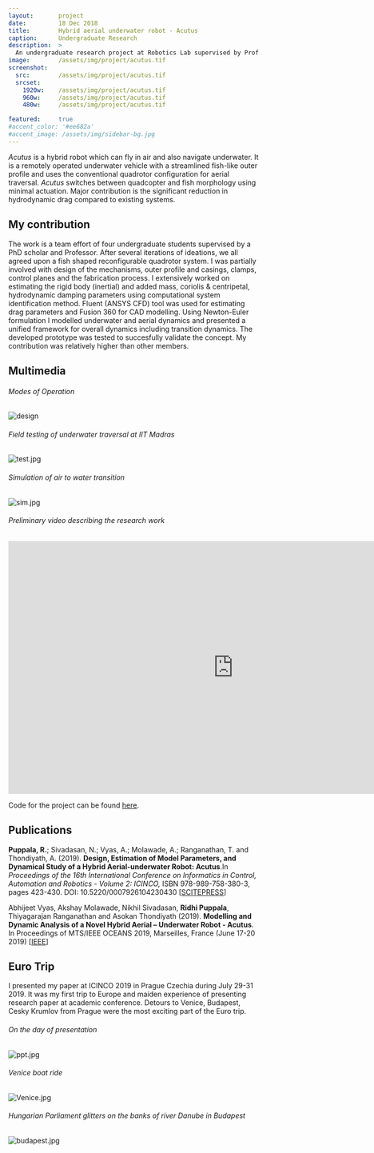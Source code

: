 ```yaml
---
layout:       project
date:         18 Dec 2018
title:        Hybrid aerial underwater robot - Acutus
caption:      Undergraduate Research
description:  >
  An undergraduate research project at Robotics Lab supervised by Prof. Asokan Thondiyath at IIT Madras
image:        /assets/img/project/acutus.tif
screenshot:
  src:        /assets/img/project/acutus.tif
  srcset:
    1920w:    /assets/img/project/acutus.tif
    960w:     /assets/img/project/acutus.tif
    480w:     /assets/img/project/acutus.tif

featured:     true
#accent_color: '#ee682a'
#accent_image: /assets/img/sidebar-bg.jpg
---
```


*Acutus* is a hybrid robot which can fly in air and also navigate underwater. It is a remotely operated underwater vehicle with a streamlined fish-like outer profile and uses the conventional quadrotor configuration for aerial traversal. *Acutus* switches between quadcopter and fish morphology using minimal actuation. Major contribution is the significant reduction in hydrodynamic drag compared to existing systems.

## My contribution

The work is a team effort of four undergraduate students supervised by a PhD scholar and Professor. After several iterations of ideations, we all agreed upon a fish shaped reconfigurable quadrotor system. I was partially involved with design of the mechanisms, outer profile and casings, clamps, control planes and the fabrication process. I extensively worked on estimating the rigid body (inertial) and added mass, coriolis & centripetal, hydrodynamic damping parameters using computational system identification method. Fluent (ANSYS CFD) tool was used for estimating drag parameters and Fusion 360 for CAD modelling. Using Newton-Euler formulation I modelled underwater and aerial dynamics and presented a unified framework for overall dynamics including transition dynamics. The developed prototype was tested to succesfully validate the concept. My contribution was relatively higher than other members.

## Multimedia

###### Modes of Operation

![design](modes.png)

###### Field testing of underwater traversal at IIT Madras

![test.jpg](test.jpg)

###### Simulation of air to water transition

![sim.jpg](sim.jpg)

###### Preliminary video describing the research work

<div>
<iframe width="900" height="506" src="https://www.youtube.com/embed/SPxAbyNa55g" frameborder="0" allow="accelerometer; autoplay; encrypted-media; gyroscope; picture-in-picture" allowfullscreen></iframe>
</div>

Code for the project can be found [here](https://github.com/ridhipuppala/Acutus).

## Publications

**Puppala, R.**; Sivadasan, N.; Vyas, A.; Molawade, A.; Ranganathan, T. and Thondiyath, A. (2019). **Design, Estimation of Model Parameters, and Dynamical Study of a Hybrid Aerial-underwater Robot: Acutus**.In *Proceedings of the 16th International Conference on Informatics in Control, Automation and Robotics - Volume 2: ICINCO,* ISBN 978-989-758-380-3, pages 423-430. DOI: 10.5220/0007926104230430 [[SCITEPRESS](https://www.scitepress.org/PublicationsDetail.aspx?ID=Ip/KMp55lqw=&t=1)]

Abhijeet Vyas, Akshay Molawade, Nikhil Sivadasan, **Ridhi Puppala**, Thiyagarajan Ranganathan and Asokan Thondiyath (2019). **Modelling and Dynamic Analysis of a Novel Hybrid Aerial – Underwater Robot - Acutus**. In Proceedings of MTS/IEEE OCEANS 2019, Marseilles, France (June 17-20 2019) [[IEEE](https://ieeexplore.ieee.org/document/8867419)]

## Euro Trip

I presented my paper at ICINCO 2019 in Prague Czechia during July 29-31 2019. It was my first trip to Europe and maiden experience of presenting research paper at academic conference. Detours to Venice, Budapest, Cesky Krumlov from Prague were the most exciting part of the Euro trip.

###### On the day of presentation

![ppt.jpg](ppt.jpg)

###### Venice boat ride

![Venice.jpg](Venice.jpg)

###### Hungarian Parliament glitters on the banks of river Danube in Budapest

![budapest.jpg](budapest.jpg)
